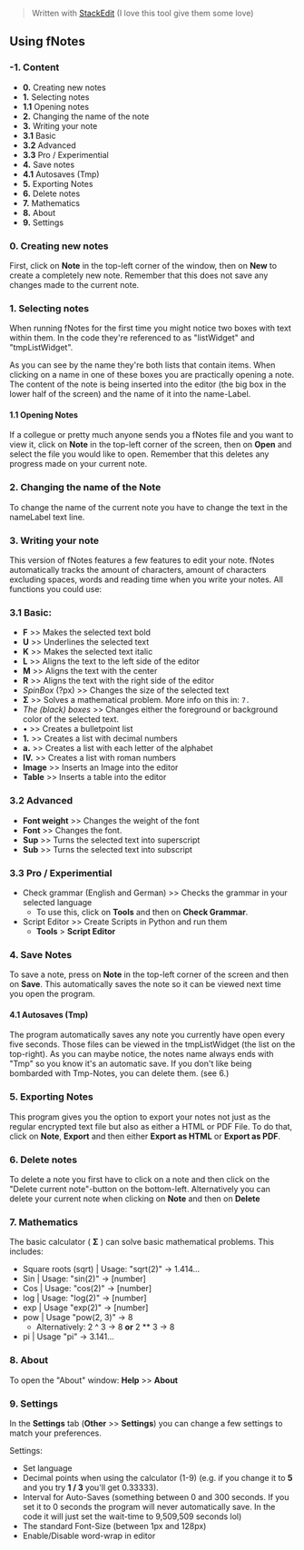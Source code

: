 ﻿


> Written with [StackEdit](https://stackedit.io/) (I love this tool give them some love)

## **Using fNotes**

### -1. Content

 - **0.** Creating new notes
 - **1.** Selecting notes
 - **1.1** Opening notes
 - **2.** Changing the name of the note
 -  **3.** Writing your note
 - **3.1** Basic
 - **3.2** Advanced
 - **3.3** Pro / Experimential 
 - **4.** Save notes
 - **4.1** Autosaves (Tmp)
 - **5.** Exporting Notes
 - **6.** Delete notes
 - **7.** Mathematics
 -  **8.** About
 - **9.** Settings

### 0. Creating new notes
First, click on **Note** in the top-left corner of the window, then on **New** to create a completely new note. Remember that this does not save any changes made to the current note.

### 1. Selecting notes
When running fNotes for the first time you might notice two boxes with text within them. In the code they're referenced to as "listWidget" and "tmpListWidget".

As you can see by the name they're both lists that contain items. When clicking on a name in one of these boxes you are practically opening a note. The content of the note is being inserted into the editor (the big box in the lower half of the screen) and the name of it into the name-Label.

#### 1.1 Opening Notes
If a collegue or pretty much anyone sends you a fNotes file and you want to view it, click on **Note** in the top-left corner of the screen, then on **Open** and select the file you would like to open. Remember that this deletes any progress made on your current note.

### 2. Changing the name of the Note
To change the name of the current note you have to change the text in the nameLabel text line.

### 3. Writing your note
This version of fNotes features a few features to edit your note.
fNotes automatically tracks the amount of characters, amount of characters excluding spaces, words and reading time when you write your notes. 
All functions you could use:

### 3.1 Basic:
 -  **F** >> Makes the selected text bold
 -  **U** >> Underlines the selected text
 -  **K** >> Makes the selected text italic
 - **L** >> Aligns the text to the left side of the editor
 - **M** >> Aligns the text with the center
 - **R** >> Aligns the text with the right side of the editor
 - *SpinBox* (?px) >> Changes the size of the selected text
 - **Σ** >> Solves a mathematical problem. More info on this in: `7.`
 - *The (black) boxes* >> Changes either the foreground or background color of the selected text.
 - • >> Creates a bulletpoint list
 - **1.** >> Creates a list with decimal numbers
 - **a.** >> Creates a list with each letter of the alphabet
 - **IV.** >> Creates a list with roman numbers
 - **Image** >> Inserts an Image into the editor
 - **Table** >> Inserts a table into the editor

### 3.2 Advanced
- **Font weight** >> Changes the weight of the font
- **Font** >> Changes the font.
 - **Sup** >> Turns the selected text into superscript
 - **Sub** >> Turns the selected text into subscript
 
### 3.3 Pro / Experimential
- Check grammar (English and German) >> Checks the grammar in your selected language
	- To use this, click on **Tools** and then on **Check Grammar**.
- Script Editor >> Create Scripts in Python and run them
	- **Tools** > **Script Editor**

### 4. Save Notes
To save a note, press on **Note** in the top-left corner of the screen and then on **Save**. This automatically saves the note so it can be viewed next time you open the program.

#### 4.1 Autosaves (Tmp)
The program automatically saves any note you currently have open every five seconds. Those files can be viewed in the tmpListWidget (the list on the top-right). As you can maybe notice, the notes name always ends with "Tmp" so you know it's an automatic save. If you don't like being bombarded with Tmp-Notes, you can delete them. (see 6.)

### 5. Exporting Notes
This program gives you the option to export your notes not just as the regular encrypted text file but also as either a HTML or PDF File.
To do that, click on **Note**, **Export** and then either **Export as HTML** or **Export as PDF**.

### 6. Delete notes
To delete a note you first have to click on a note and then click on the "Delete current note"-button on the bottom-left. Alternatively you can delete your current note when clicking on **Note** and then on **Delete**

### 7. Mathematics
The basic calculator ( **Σ** ) can solve basic mathematical problems.
This includes:
- Square roots (sqrt) | Usage: "sqrt(2)" -> 1.414...
- Sin | Usage: "sin(2)" -> [number]
- Cos | Usage: "cos(2)" -> [number]
- log | Usage: "log(2)" -> [number]
- exp | Usage "exp(2)" -> [number]
- pow | Usage "pow(2, 3)" -> 8
	- Alternatively: 2 ^ 3 -> 8 **or** 2 ** 3 -> 8
- pi | Usage "pi" -> 3.141...

### 8. About
To open the "About" window: **Help** >> **About**

### 9. Settings
In the **Settings** tab (**Other** >> **Settings**) you can change a few settings to match your preferences.

Settings:
- Set language
- Decimal points when using the calculator (1-9) (e.g. if you change it to **5** and you try **1 / 3** you'll get 0.33333).
- Interval for Auto-Saves (something between 0 and 300 seconds. If you set it to 0 seconds the program will never automatically save. In the code it will just set the wait-time to 9,509,509 seconds lol)
- The standard Font-Size (between 1px and 128px)
- Enable/Disable word-wrap in editor
